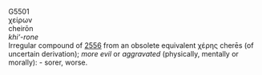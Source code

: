 <body>
  <p>G5501<br>  χείρων  <br> cheirōn  <br><i>khi‘-rone </i><br>Irregular compound of <a href="g2556.htm">2556</a>  from an obsolete equivalent   χέρης    cherēs   (of uncertain derivation); <i>more</i> <i>evil</i> or <i>aggravated</i> (physically, mentally or morally): - sorer, worse.<br></p>
 </body>